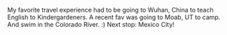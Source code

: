 My favorite travel experience had to be going to Wuhan, China
to teach English to Kindergardeners.
A recent fav was going to Moab, UT to camp. And swim in the
Colorado River. :)
Next stop: Mexico City!
